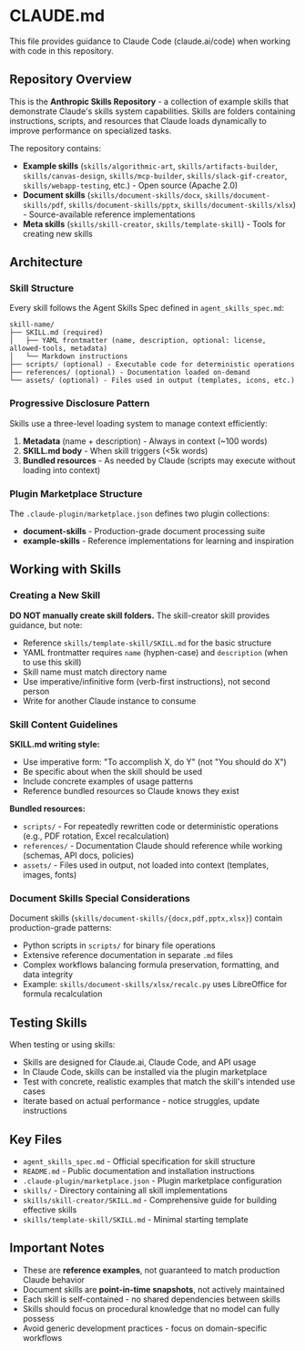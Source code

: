 # CLAUDE.md

This file provides guidance to Claude Code (claude.ai/code) when working with code in this repository.

## Repository Overview

This is the **Anthropic Skills Repository** - a collection of example skills that demonstrate Claude's skills system capabilities. Skills are folders containing instructions, scripts, and resources that Claude loads dynamically to improve performance on specialized tasks.

The repository contains:
- **Example skills** (`skills/algorithmic-art`, `skills/artifacts-builder`, `skills/canvas-design`, `skills/mcp-builder`, `skills/slack-gif-creator`, `skills/webapp-testing`, etc.) - Open source (Apache 2.0)
- **Document skills** (`skills/document-skills/docx`, `skills/document-skills/pdf`, `skills/document-skills/pptx`, `skills/document-skills/xlsx`) - Source-available reference implementations
- **Meta skills** (`skills/skill-creator`, `skills/template-skill`) - Tools for creating new skills

## Architecture

### Skill Structure

Every skill follows the Agent Skills Spec defined in `agent_skills_spec.md`:

```
skill-name/
├── SKILL.md (required)
│   ├── YAML frontmatter (name, description, optional: license, allowed-tools, metadata)
│   └── Markdown instructions
├── scripts/ (optional) - Executable code for deterministic operations
├── references/ (optional) - Documentation loaded on-demand
└── assets/ (optional) - Files used in output (templates, icons, etc.)
```

### Progressive Disclosure Pattern

Skills use a three-level loading system to manage context efficiently:
1. **Metadata** (name + description) - Always in context (~100 words)
2. **SKILL.md body** - When skill triggers (<5k words)
3. **Bundled resources** - As needed by Claude (scripts may execute without loading into context)

### Plugin Marketplace Structure

The `.claude-plugin/marketplace.json` defines two plugin collections:
- **document-skills** - Production-grade document processing suite
- **example-skills** - Reference implementations for learning and inspiration

## Working with Skills

### Creating a New Skill

**DO NOT manually create skill folders.** The skill-creator skill provides guidance, but note:
- Reference `skills/template-skill/SKILL.md` for the basic structure
- YAML frontmatter requires `name` (hyphen-case) and `description` (when to use this skill)
- Skill name must match directory name
- Use imperative/infinitive form (verb-first instructions), not second person
- Write for another Claude instance to consume

### Skill Content Guidelines

**SKILL.md writing style:**
- Use imperative form: "To accomplish X, do Y" (not "You should do X")
- Be specific about when the skill should be used
- Include concrete examples of usage patterns
- Reference bundled resources so Claude knows they exist

**Bundled resources:**
- `scripts/` - For repeatedly rewritten code or deterministic operations (e.g., PDF rotation, Excel recalculation)
- `references/` - Documentation Claude should reference while working (schemas, API docs, policies)
- `assets/` - Files used in output, not loaded into context (templates, images, fonts)

### Document Skills Special Considerations

Document skills (`skills/document-skills/{docx,pdf,pptx,xlsx}`) contain production-grade patterns:
- Python scripts in `scripts/` for binary file operations
- Extensive reference documentation in separate `.md` files
- Complex workflows balancing formula preservation, formatting, and data integrity
- Example: `skills/document-skills/xlsx/recalc.py` uses LibreOffice for formula recalculation

## Testing Skills

When testing or using skills:
- Skills are designed for Claude.ai, Claude Code, and API usage
- In Claude Code, skills can be installed via the plugin marketplace
- Test with concrete, realistic examples that match the skill's intended use cases
- Iterate based on actual performance - notice struggles, update instructions

## Key Files

- `agent_skills_spec.md` - Official specification for skill structure
- `README.md` - Public documentation and installation instructions
- `.claude-plugin/marketplace.json` - Plugin marketplace configuration
- `skills/` - Directory containing all skill implementations
- `skills/skill-creator/SKILL.md` - Comprehensive guide for building effective skills
- `skills/template-skill/SKILL.md` - Minimal starting template

## Important Notes

- These are **reference examples**, not guaranteed to match production Claude behavior
- Document skills are **point-in-time snapshots**, not actively maintained
- Each skill is self-contained - no shared dependencies between skills
- Skills should focus on procedural knowledge that no model can fully possess
- Avoid generic development practices - focus on domain-specific workflows
